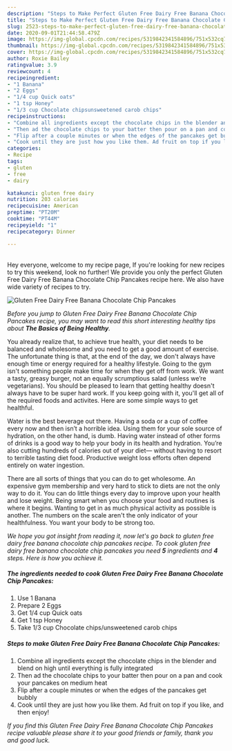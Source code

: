 ```yaml
---
description: "Steps to Make Perfect Gluten Free Dairy Free Banana Chocolate Chip Pancakes"
title: "Steps to Make Perfect Gluten Free Dairy Free Banana Chocolate Chip Pancakes"
slug: 2523-steps-to-make-perfect-gluten-free-dairy-free-banana-chocolate-chip-pancakes
date: 2020-09-01T21:44:58.479Z
image: https://img-global.cpcdn.com/recipes/5319842341584896/751x532cq70/gluten-free-dairy-free-banana-chocolate-chip-pancakes-recipe-main-photo.jpg
thumbnail: https://img-global.cpcdn.com/recipes/5319842341584896/751x532cq70/gluten-free-dairy-free-banana-chocolate-chip-pancakes-recipe-main-photo.jpg
cover: https://img-global.cpcdn.com/recipes/5319842341584896/751x532cq70/gluten-free-dairy-free-banana-chocolate-chip-pancakes-recipe-main-photo.jpg
author: Roxie Bailey
ratingvalue: 3.9
reviewcount: 4
recipeingredient:
- "1 Banana"
- "2 Eggs"
- "1/4 cup Quick oats"
- "1 tsp Honey"
- "1/3 cup Chocolate chipsunsweetened carob chips"
recipeinstructions:
- "Combine all ingredients except the chocolate chips in the blender and blend on high until everything is fully integrated"
- "Then ad the chocolate chips to your batter then pour on a pan and cook your pancakes on medium heat"
- "Flip after a couple minutes or when the edges of the pancakes get bubbly"
- "Cook until they are just how you like them. Ad fruit on top if you like, and then enjoy!"
categories:
- Recipe
tags:
- gluten
- free
- dairy

katakunci: gluten free dairy 
nutrition: 203 calories
recipecuisine: American
preptime: "PT20M"
cooktime: "PT44M"
recipeyield: "1"
recipecategory: Dinner

---
```

<br>
Hey everyone, welcome to my recipe page, If you're looking for new recipes to try this weekend, look no further! We provide you only the perfect Gluten Free Dairy Free Banana Chocolate Chip Pancakes recipe here. We also have wide variety of recipes to try.
<br>


![Gluten Free Dairy Free Banana Chocolate Chip Pancakes](https://img-global.cpcdn.com/recipes/5319842341584896/751x532cq70/gluten-free-dairy-free-banana-chocolate-chip-pancakes-recipe-main-photo.jpg)

<i>Before you jump to Gluten Free Dairy Free Banana Chocolate Chip Pancakes recipe, you may want to read this short interesting healthy tips about <strong>The Basics of Being Healthy</strong>.</i>

You already realize that, to achieve true health, your diet needs to be balanced and wholesome and you need to get a good amount of exercise. The unfortunate thing is that, at the end of the day, we don't always have enough time or energy required for a healthy lifestyle. Going to the gym isn't something people make time for when they get off from work. We want a tasty, greasy burger, not an equally scrumptious salad (unless we’re vegetarians). You should be pleased to learn that getting healthy doesn't always have to be super hard work. If you keep going with it, you'll get all of the required foods and activites. Here are some simple ways to get healthful.

Water is the best beverage out there. Having a soda or a cup of coffee every now and then isn’t a horrible idea. Using them for your sole source of hydration, on the other hand, is dumb. Having water instead of other forms of drinks is a good way to help your body in its health and hydration. You’re also cutting hundreds of calories out of your diet— without having to resort to terrible tasting diet food. Productive weight loss efforts often depend entirely on water ingestion.

There are all sorts of things that you can do to get wholesome. An expensive gym membership and very hard to stick to diets are not the only way to do it. You can do little things every day to improve upon your health and lose weight. Being smart when you choose your food and routines is where it begins. Wanting to get in as much physical activity as possible is another. The numbers on the scale aren't the only indicator of your healthfulness. You want your body to be strong too. 


<i>We hope you got insight from reading it, now let's go back to gluten free dairy free banana chocolate chip pancakes recipe. To cook gluten free dairy free banana chocolate chip pancakes you need <strong>5</strong> ingredients and <strong>4</strong> steps. Here is how you achieve it.
</i>

##### The ingredients needed to cook Gluten Free Dairy Free Banana Chocolate Chip Pancakes:

1. Use 1 Banana
1. Prepare 2 Eggs
1. Get 1/4 cup Quick oats
1. Get 1 tsp Honey
1. Take 1/3 cup Chocolate chips/unsweetened carob chips


##### Steps to make Gluten Free Dairy Free Banana Chocolate Chip Pancakes:

1. Combine all ingredients except the chocolate chips in the blender and blend on high until everything is fully integrated
1. Then ad the chocolate chips to your batter then pour on a pan and cook your pancakes on medium heat
1. Flip after a couple minutes or when the edges of the pancakes get bubbly
1. Cook until they are just how you like them. Ad fruit on top if you like, and then enjoy!


<i>If you find this Gluten Free Dairy Free Banana Chocolate Chip Pancakes recipe valuable please share it to your good friends or family, thank you and good luck.</i>
